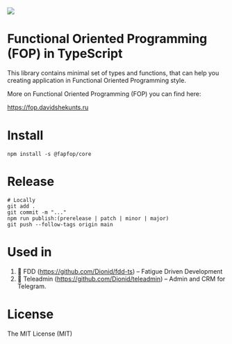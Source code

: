 <h3>
  <a href="https://fop.davidshekunts.ru/">
    <img src="https://fop.davidshekunts.ru/image/https%3A%2F%2Fs3-us-west-2.amazonaws.com%2Fsecure.notion-static.com%2Fbeede22b-3fb7-4d77-b011-c7647b25962a%2FFOP_Logo.png?table=block&id=101ffcdc-ef71-463c-81c9-ecf20130d74b&spaceId=b5a6916f-2c86-42ae-9a5c-d25bf5231a44&width=250&userId=&cache=v2">
  </a>
</h3>

# Functional Oriented Programming (FOP) in TypeScript

This library contains minimal set of types and functions, that can help
you creating application in Functional Oriented Programming style.

More on Functional Oriented Programming (FOP) you can find here:

https://fop.davidshekunts.ru

# Install

`npm install -s @fapfop/core`

# Release

```
# Locally
git add .
git commit -m "..."
npm run publish:(prerelease | patch | minor | major)
git push --follow-tags origin main
```

# Used in

1. 🛌 FDD (https://github.com/Dionid/fdd-ts) – Fatigue Driven Development
1. 💬 Teleadmin (https://github.com/Dionid/teleadmin) – Admin and CRM for Telegram.

# License

The MIT License (MIT)
